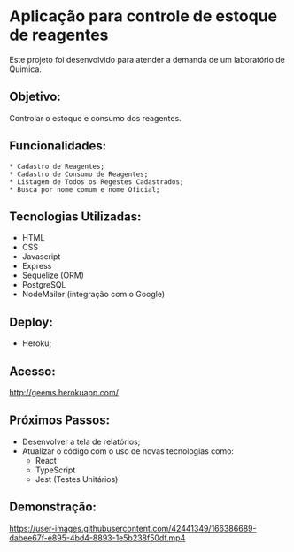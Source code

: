 # Aplicação para controle de estoque de reagentes

Este projeto foi desenvolvido para atender a demanda de um laboratório de Quimica.

## Objetivo:
 Controlar o estoque e consumo dos reagentes.

## Funcionalidades:
    * Cadastro de Reagentes;
    * Cadastro de Consumo de Reagentes;
    * Listagem de Todos os Regestes Cadastrados;
    * Busca por nome comum e nome Oficial;
  
## Tecnologias Utilizadas:
   * HTML
   * CSS
   * Javascript
   * Express
   * Sequelize (ORM)
   * PostgreSQL
   * NodeMailer (integração com o Google)
  
## Deploy:
   * Heroku;

## Acesso:
   http://geems.herokuapp.com/
   
## Próximos Passos:
   * Desenvolver a tela de relatórios;
   * Atualizar o código com o uso de novas tecnologias como:
     - React
     - TypeScript
     - Jest (Testes Unitários)
   
 ## Demonstração:
 
https://user-images.githubusercontent.com/42441349/166386689-dabee67f-e895-4bd4-8893-1e5b238f50df.mp4

